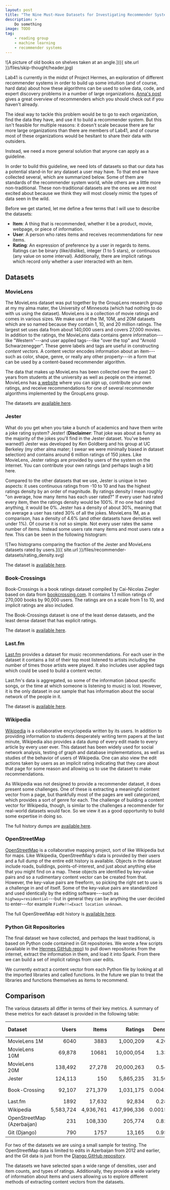 ```yaml
---
layout: post
title: "The Nine Must-Have Datasets for Investigating Recommender Systems"
description: >
    Do something
image: TODO
tag:
    - reading group
    - machine learning
    - recommender systems
---
```


![A picture of old books on shelves taken at an angle.]({{ site.url
}}/files/skip-thought/header.jpg)

Lab41 is currently in the midst of Project Hermes, an exploration of different
recommender systems in order to build up some intuition (and of course, hard
data) about how these algorithms can be used to solve data, code, and expert
discovery problems in a number of large organizations. [Anna's post][anna]
gives a great overview of recommenders which you should check out if you
haven't already.

[anna]: https://gab41.lab41.org/recommending-recommendation-systems-cc39ace3f5c1#.li0lnmqi8

The ideal way to tackle this problem would be to go to each organization, find
the data they have, and use it to build a recommender system. But this isn't
feasible for multiple reasons: it doesn't scale because there are far more
large organizations than there are members of Lab41, and of course most of
these organizations would be hesitant to share their data with outsiders.

Instead, we need a more general solution that anyone can apply as a guideline.

In order to build this guideline, we need lots of datasets so that our data
has a potential stand-in for any dataset a user may have. To that end we have
collected several, which are summarized below. Some of them are standards of
the recommender system world, while others are a little more non-traditional.
These non-traditional datasets are the ones we are most excited about because
we think they will most closely mimic the types of data seen in the wild.

Before we get started, let me define a few terms that I will use to describe
the datasets:

- **Item**: A thing that is recommended, whether it be a product, movie,
  webpage, or piece of information.
- **User**: A person who rates items and receives recommendations for new
  items.
- **Rating**: An expression of preference by a user in regards to items.
  Ratings can be binary (like/dislike), integer (1 to 5 stars), or continuous
  (any value on some interval). Additionally, there are implicit ratings which
  record only whether a user interacted with an item.

## Datasets

### MovieLens

The MovieLens dataset was put together by the GroupLens research group at my
my alma mater, the University of Minnesota (which had nothing to do with us
using the dataset). MovieLens is a collection of movie ratings and comes in
various sizes. We make use of the 1M, 10M, and 20M datasets which are so named
because they contain 1, 10, and 20 million ratings. The largest set uses data
from about 140,000 users and covers 27,000 movies. In addition to the ratings,
the MovieLens data contains genre information---like "Western"---and user
applied tags---like "over the top" and "Arnold Schwarzenegger". These genre
labels and tags are useful in constructing _content vectors_. A content vector
encodes information about an item---such as color, shape, genre, or really any
other property---in a form that can be used by a content-based recommender
algorithm.

The data that makes up MovieLens has been collected over the past 20 years
from students at the university as well as people on the internet. MovieLens
has [a website][ml_web] where you can sign up, contribute your own ratings,
and receive recommendations for one of several recommender algorithms
implemented by the GroupLens group.

The datasets are [available here][ml_data].

[ml_web]: https://movielens.org/
[ml_data]: http://grouplens.org/datasets/movielens/

### Jester

What do you get when you take a bunch of academics and have them write a joke
rating system? Jester! (**Disclaimer**: That joke was about as funny as the
majority of the jokes you'll find in the Jester dataset. You've been warned!)
Jester was developed by Ken Goldberg and his group at UC Berkeley (my other
alma mater; I swear we were minimally biased in dataset selection) and
contains around 6 million ratings of 150 jokes. Like MovieLens, Jester ratings
are provided by users of the system on the internet. You can contribute your
own ratings (and perhaps laugh a bit) here.

Compared to the other datasets that we use, Jester is unique in two aspects:
it uses continuous ratings from -10 to 10 and has the highest ratings density
by an order of magnitude. By ratings density I mean roughly "on average, how
many items has each user rated?" If every user had rated every item, then the
ratings density would be 100%. If no one had rated anything, it would be 0%.
Jester has a density of about 30%, meaning that on average a user has rated
30% of all the jokes. MovieLens 1M, as a comparison, has a density of 4.6%
(and other datasets have densities well under 1%). Of course it is not so
simple. Not every user rates the same number of items. Instead some users rate
many items and most users rate a few. This can be seen in the following
histogram:

![Two histograms comparing the fraction of the Jester and MovieLens datasets
rated by users.]({{ site.url }}/files/recommender-datasets/rating_density.svg)

The dataset is [available here][jester].

[jester]: http://eigentaste.berkeley.edu/dataset/

### Book-Crossings

Book-Crossings is a book ratings dataset compiled by Cai-Nicolas Ziegler based
on data from [bookcrossing.com][bc]. It contains 1.1 million ratings of
270,000 books by 90,000 users. The ratings are on a scale from 1 to 10, and
implicit ratings are also included.

The Book-Crossings dataset is one of the least dense datasets, and the least
dense dataset that has explicit ratings.

The dataset is [available here][bc_data].

[bc]: http://www.bookcrossing.com/
[bc_data]: http://www2.informatik.uni-freiburg.de/~cziegler/BX/

### Last.fm

[Last.fm][lastfm] provides a dataset for music recommendations. For each user
in the dataset it contains a list of their top most listened to artists
including the number of times those artists were played. It also includes user
applied tags which could be used to build a content vector.

Last.fm's data is aggregated, so some of the information (about specific
songs, or the time at which someone is listening to music) is lost. However,
it is the only dataset in our sample that has information about the social
network of the people in it.

The dataset is [available here][lastfm_data].

[lastfm]: http://www.last.fm/
[lastfm_data]: http://grouplens.org/datasets/hetrec-2011/

### Wikipedia

[Wikipedia][wp] is a collaborative encyclopedia written by its users. In addition to
providing information to students desperately writing term papers at the last
minute, Wikipedia also provides a data dump of every edit made to every
article by every user ever. This dataset has been widely used for social
network analysis, testing of graph and database implementations, as well as
studies of the behavior of users of Wikipedia. One can also view the edit
actions taken by users as an implicit rating indicating that they care about
that page for some reason and allowing us to use the dataset to make
recommendations.

As Wikipedia was not designed to provide a recommender dataset, it does
present some challenges. One of these is extracting a meaningful content
vector from a page, but thankfully most of the pages are well categorized,
which provides a sort of genre for each. The challenge of building a content
vector for Wikipedia, though, is similar to the challenges a recommender for
real-world datasets would face. So we view it as a good opportunity to build
some expertise in doing so.

The full history dumps are [available here][wp_data].

[wp]: https://en.wikipedia.org/wiki/Main_Page
[wp_data]: https://en.wikipedia.org/wiki/Wikipedia:Database_download#English-language_Wikipedia

### OpenStreetMap

[OpenStreetMap][osm] is a collaborative mapping project, sort of like
Wikipedia but for maps. Like Wikipedia, OpenStreetMap's data is provided by
their users and a full dump of the entire edit history is available. Objects
in the dataset include roads, buildings, points-of-interest, and just about
anything else that you might find on a map. These objects are identified by
key-value pairs and so a rudimentary content vector can be created from that.
However, the key-value pairs are freeform, so picking the right set to use is
a challenge in and of itself. Some of the key-value pairs are standardized and
used identically by the editing software---such as `highway=residential`---but
in general they can be anything the user decided to enter---for example
`FixMe!!=Exact location unknown`.

The full OpenStreetMap edit history is [available here][osm_data].

[osm]: https://www.openstreetmap.org/
[osm_data]: http://planet.openstreetmap.org/planet/full-history/

### Python Git Repositories

The final dataset we have collected, and perhaps the least traditional, is
based on Python code contained in Git repositories. We wrote a few scripts
(available in the [Hermes GitHub repo][hermes_repo]) to pull down repositories
from the internet, extract the information in them, and load it into Spark.
From there we can build a set of implicit ratings from user edits.

We currently extract a content vector from each Python file by looking at all
the imported libraries and called functions. In the future we plan to treat
the libraries and functions themselves as items to recommend.

[hermes_repo]: https://github.com/lab41/hermes

## Comparison

The various datasets all differ in terms of their key metrics. A summary of
these metrics for each dataset is provided in the following table:

| Dataset                    | Users     | Items     | Ratings     | Density | Rating Scale            |
|:---------------------------|----------:|----------:|------------:|--------:|------------------------:|
| MovieLens 1M               | 6040      | 3883      | 1,000,209   | 4.26%   | [1, 5]                  |
| MovieLens 10M              | 69,878    | 10681     | 10,000,054  | 1.33%   | [0.5, 5]                |
| MovieLens 20M              | 138,492   | 27,278    | 20,000,263  | 0.54%   | [0.5, 5]                |
| Jester                     | 124,113   | 150       | 5,865,235   | 31.50%  | [-10, 10]               |
| Book-Crossing              | 92,107    | 271,379   | 1,031,175   | 0.0041% | [-10, 10], and implicit |
| Last.fm                    | 1892      | 17,632    | 92,834      | 0.28%   | Play counts             |
| Wikipedia                  | 5,583,724 | 4,936,761 | 417,996,336 | 0.0015% | Interactions            |
| OpenStreetMap (Azerbaijan) | 231       | 108,330   | 205,774     | 0.82%   | Interactions            |
| Git (Django)               | 790       | 1757      | 13,165      | 0.95%   | Interactions            |

For two of the datasets we are using a small sample for testing. The
OpenStreetMap data is limited to edits in Azerbaijan from 2012 and earlier,
and the Git data is just from the [Django GitHub repository][django].

[django]: https://github.com/django/django

The datasets we have selected span a wide range of densities, user and item
counts, and types of ratings. Additionally, they provide a wide variety of
information about items and users allowing us to explore different methods of
extracting content vectors from the datasets.
